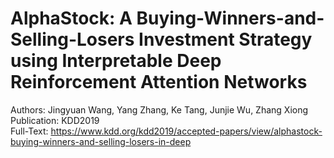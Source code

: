 # AlphaStock: A Buying-Winners-and-Selling-Losers Investment Strategy using Interpretable Deep Reinforcement Attention Networks
Authors: Jingyuan Wang, Yang Zhang, Ke Tang, Junjie Wu, Zhang Xiong<br>
Publication: KDD2019<br>
Full-Text: https://www.kdd.org/kdd2019/accepted-papers/view/alphastock-buying-winners-and-selling-losers-in-deep
